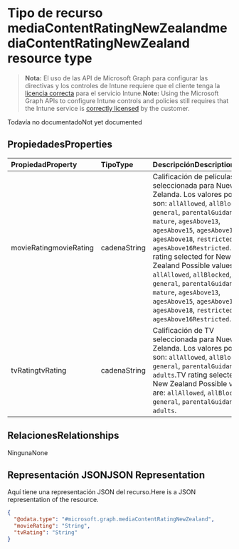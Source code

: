 # <a name="mediacontentratingnewzealand-resource-type"></a><span data-ttu-id="4ebd0-101">Tipo de recurso mediaContentRatingNewZealand</span><span class="sxs-lookup"><span data-stu-id="4ebd0-101">mediaContentRatingNewZealand resource type</span></span>

> <span data-ttu-id="4ebd0-102">**Nota:** El uso de las API de Microsoft Graph para configurar las directivas y los controles de Intune requiere que el cliente tenga la [licencia correcta](https://go.microsoft.com/fwlink/?linkid=839381) para el servicio Intune.</span><span class="sxs-lookup"><span data-stu-id="4ebd0-102">**Note:** Using the Microsoft Graph APIs to configure Intune controls and policies still requires that the Intune service is [correctly licensed](https://go.microsoft.com/fwlink/?linkid=839381) by the customer.</span></span>

<span data-ttu-id="4ebd0-103">Todavía no documentado</span><span class="sxs-lookup"><span data-stu-id="4ebd0-103">Not yet documented</span></span>
## <a name="properties"></a><span data-ttu-id="4ebd0-104">Propiedades</span><span class="sxs-lookup"><span data-stu-id="4ebd0-104">Properties</span></span>
|<span data-ttu-id="4ebd0-105">Propiedad</span><span class="sxs-lookup"><span data-stu-id="4ebd0-105">Property</span></span>|<span data-ttu-id="4ebd0-106">Tipo</span><span class="sxs-lookup"><span data-stu-id="4ebd0-106">Type</span></span>|<span data-ttu-id="4ebd0-107">Descripción</span><span class="sxs-lookup"><span data-stu-id="4ebd0-107">Description</span></span>|
|:---|:---|:---|
|<span data-ttu-id="4ebd0-108">movieRating</span><span class="sxs-lookup"><span data-stu-id="4ebd0-108">movieRating</span></span>|<span data-ttu-id="4ebd0-109">cadena</span><span class="sxs-lookup"><span data-stu-id="4ebd0-109">String</span></span>|<span data-ttu-id="4ebd0-110">Calificación de películas seleccionada para Nueva Zelanda. Los valores posibles son: `allAllowed`, `allBlocked`, `general`, `parentalGuidance`, `mature`, `agesAbove13`, `agesAbove15`, `agesAbove16`, `agesAbove18`, `restricted` y `agesAbove16Restricted`.</span><span class="sxs-lookup"><span data-stu-id="4ebd0-110">Movies rating selected for New Zealand Possible values are: `allAllowed`, `allBlocked`, `general`, `parentalGuidance`, `mature`, `agesAbove13`, `agesAbove15`, `agesAbove16`, `agesAbove18`, `restricted`, `agesAbove16Restricted`.</span></span>|
|<span data-ttu-id="4ebd0-111">tvRating</span><span class="sxs-lookup"><span data-stu-id="4ebd0-111">tvRating</span></span>|<span data-ttu-id="4ebd0-112">cadena</span><span class="sxs-lookup"><span data-stu-id="4ebd0-112">String</span></span>|<span data-ttu-id="4ebd0-113">Calificación de TV seleccionada para Nueva Zelanda. Los valores posibles son: `allAllowed`, `allBlocked`, `general`, `parentalGuidance` y `adults`.</span><span class="sxs-lookup"><span data-stu-id="4ebd0-113">TV rating selected for New Zealand Possible values are: `allAllowed`, `allBlocked`, `general`, `parentalGuidance`, `adults`.</span></span>|

## <a name="relationships"></a><span data-ttu-id="4ebd0-114">Relaciones</span><span class="sxs-lookup"><span data-stu-id="4ebd0-114">Relationships</span></span>
<span data-ttu-id="4ebd0-115">Ninguna</span><span class="sxs-lookup"><span data-stu-id="4ebd0-115">None</span></span>
## <a name="json-representation"></a><span data-ttu-id="4ebd0-116">Representación JSON</span><span class="sxs-lookup"><span data-stu-id="4ebd0-116">JSON Representation</span></span>
<span data-ttu-id="4ebd0-117">Aquí tiene una representación JSON del recurso.</span><span class="sxs-lookup"><span data-stu-id="4ebd0-117">Here is a JSON representation of the resource.</span></span>
<!-- {
  "blockType": "resource",
  "keyProperty": "id",
  "@odata.type": "microsoft.graph.mediaContentRatingNewZealand"
}
-->
``` json
{
  "@odata.type": "#microsoft.graph.mediaContentRatingNewZealand",
  "movieRating": "String",
  "tvRating": "String"
}
```



